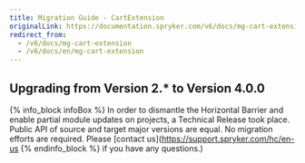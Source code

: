 ```yaml
---
title: Migration Guide - CartExtension
originalLink: https://documentation.spryker.com/v6/docs/mg-cart-extension
redirect_from:
  - /v6/docs/mg-cart-extension
  - /v6/docs/en/mg-cart-extension
---
```


## Upgrading from Version 2.* to Version 4.0.0
{% info_block infoBox %}
In order to dismantle the Horizontal Barrier and enable partial module updates on projects, a Technical Release took place. Public API of source and target major versions are equal. No migration efforts are required. Please [contact us](https://support.spryker.com/hc/en-us
{% endinfo_block %} if you have any questions.)
